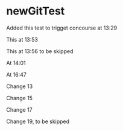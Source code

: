 # newGitTest

Added this test to trigget concourse at 13:29

This at 13:53

This at 13:56 to be skipped

At 14:01

At 16:47

Change 13

Change 15

Change 17

Change 19, to be skipped
